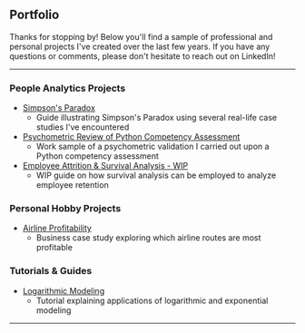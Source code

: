 ## Portfolio

Thanks for stopping by! 
Below you'll find a sample of professional and personal projects I've created over the last few years. If you have any questions or comments, please don't hesitate to reach out on LinkedIn! 

---

### People Analytics Projects

- [Simpson's Paradox](/R_projects/SimpsonParadox.html)
  - Guide illustrating Simpson's Paradox using several real-life case studies I've encountered
- [Psychometric Review of Python Competency Assessment](/R_projects/Redacted%20Report.pdf)
  - Work sample of a psychometric validation I carried out upon a Python competency assessment
- [Employee Attrition & Survival Analysis - WIP](http://example.com/)
  - WIP guide on how survival analysis can be employed to analyze employee retention

### Personal Hobby Projects

- [Airline Profitability](/R_projects/Flights%20Analysis.html)
  - Business case study exploring which airline routes are most profitable

### Tutorials & Guides

- [Logarithmic Modeling](/R_projects/Logarithm%20Cheatsheet.html)
  - Tutorial explaining applications of logarithmic and exponential modeling
---


